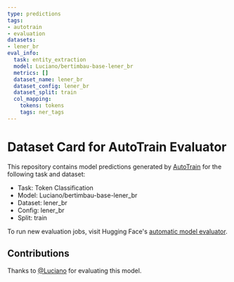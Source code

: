 ```yaml
---
type: predictions
tags:
- autotrain
- evaluation
datasets:
- lener_br
eval_info:
  task: entity_extraction
  model: Luciano/bertimbau-base-lener_br
  metrics: []
  dataset_name: lener_br
  dataset_config: lener_br
  dataset_split: train
  col_mapping:
    tokens: tokens
    tags: ner_tags
---
```

# Dataset Card for AutoTrain Evaluator

This repository contains model predictions generated by [AutoTrain](https://huggingface.co/autotrain) for the following task and dataset:

* Task: Token Classification
* Model: Luciano/bertimbau-base-lener_br
* Dataset: lener_br
* Config: lener_br
* Split: train

To run new evaluation jobs, visit Hugging Face's [automatic model evaluator](https://huggingface.co/spaces/autoevaluate/model-evaluator).

## Contributions

Thanks to [@Luciano](https://huggingface.co/Luciano) for evaluating this model.